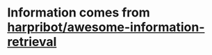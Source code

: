 # Information comes from [harpribot/awesome-information-retrieval](https://github.com/harpribot/awesome-information-retrieval)

